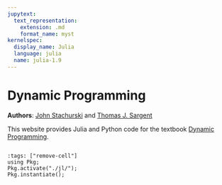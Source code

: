 ```yaml
---
jupytext:
  text_representation:
    extension: .md
    format_name: myst
kernelspec:
  display_name: Julia
  language: julia
  name: julia-1.9
---
```


# Dynamic Programming

**Authors**: [John Stachurski](https://johnstachurski.net/) and [Thomas J. Sargent](http://www.tomsargent.com/)

This website provides Julia and Python code for the textbook [Dynamic Programming](https://dp.quantecon.org/).

```{tableofcontents}
```

```{code-cell} julia-1.9
:tags: ["remove-cell"]
using Pkg;
Pkg.activate("./jl/");
Pkg.instantiate();
```